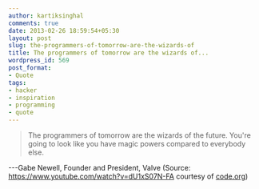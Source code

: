 ```yaml
---
author: kartiksinghal
comments: true
date: 2013-02-26 18:59:54+05:30
layout: post
slug: the-programmers-of-tomorrow-are-the-wizards-of
title: The programmers of tomorrow are the wizards of...
wordpress_id: 569
post_format:
- Quote
tags:
- hacker
- inspiration
- programming
- quote
---
```


> The programmers of tomorrow are the wizards of the future. You're going to look like you have magic powers compared to everybody else.

---Gabe Newell, Founder and President, Valve (Source: https://www.youtube.com/watch?v=dU1xS07N-FA courtesy of [code.org](https://code.org))
